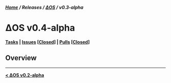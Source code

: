 __*[Home][url_home] / Releases / [ΔOS][url_project] / v0.3-alpha*__

# ΔOS v0.4-alpha

__[Tasks][url_tasks] | [Issues][url_issues_open] [[Closed][url_issues_closed]] | [Pulls][url_pulls_open] [[Closed][url_pulls_closed]]__

## Overview

---

__[< ΔOS v0.2-alpha][url_prev]__

[url_home]: https://github.com/DeSantisInc/DeOS/wiki
[url_prev]: https://github.com/DeSantisInc/DeOS/wiki/%CE%94OS-:-v0.2
[url_tasks]: https://github.com/DeSantisInc/DeOS/projects/3
[url_project]: https://github.com/DeSantisInc/DeOS/wiki/DeOS
[url_issues_open]: https://github.com/DeSantisInc/DeOS/issues?q=is%3Aopen+is%3Aissue+milestone%3A%22%CE%94OS+v0.3-alpha%22
[url_issues_closed]: https://github.com/DeSantisInc/DeOS/issues?q=is%3Aissue+milestone%3A%22%CE%94OS+v0.3-alpha%22+is%3Aclosed
[url_pulls_open]: https://github.com/DeSantisInc/DeOS/pulls?q=is%3Aopen+is%3Apr+milestone%3A%22%CE%94OS+v0.3-alpha%22
[url_pulls_closed]: https://github.com/DeSantisInc/DeOS/pulls?q=is%3Apr+milestone%3A%22%CE%94OS+v0.3-alpha%22+is%3Aclosed